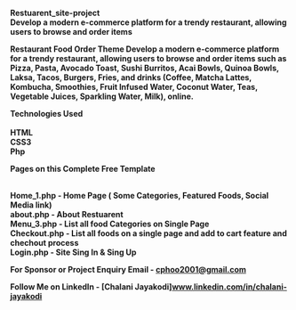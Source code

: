 <b>Restuarent_site-project<b><br>
Develop a modern e-commerce platform for a trendy restaurant, allowing users to browse and order items<br>

<b>Restaurant Food Order Theme</b>
Develop a modern e-commerce platform for a trendy restaurant, allowing users to browse and order items such as Pizza, Pasta, Avocado Toast, Sushi Burritos, Acai Bowls, Quinoa Bowls, Laksa, Tacos, Burgers, Fries, and drinks (Coffee, Matcha Lattes, Kombucha, Smoothies, Fruit Infused Water, Coconut Water, Teas, Vegetable Juices, Sparkling Water, Milk), online.

Technologies Used <br><br>
HTML<br>
CSS3<br>
Php<br>

Pages on this Complete Free Template<br><br>

Home_1.php - Home Page ( Some Categories, Featured Foods, Social Media link)<br>
about.php - About Restuarent<br>
Menu_3.php - List all food Categories on Single Page<br>
Checkout.php - List all foods on a single page and add to cart feature and chechout process<br>
Login.php - Site Sing In & Sing Up<br>

For Sponsor or Project Enquiry
Email - cphoo2001@gmail.com

Follow Me on
LinkedIn - [Chalani Jayakodi]www.linkedin.com/in/chalani-jayakodi
